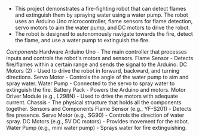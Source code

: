 
* This project demonstrates a fire-fighting robot that can detect flames and extinguish them by spraying water using a water pump. The robot uses an Arduino Uno microcontroller, flame sensors for flame detection, servo motors to aim the water pump, and DC motors to drive the robot.
* The robot is designed to autonomously navigate towards the fire, detect the flame, and use a water pump to extinguish the fire.

*Components*
Hardware
Arduino Uno - The main controller that processes inputs and controls the robot's motors and sensors.
Flame Sensor - Detects fire/flames within a certain range and sends the signal to the Arduino.
DC Motors (2) - Used to drive the robot in forward, backward, and turning directions.
Servo Motor - Controls the angle of the water pump to aim and spray water.
Water Pump - Connected to the servo to spray water to extinguish the fire.
Battery Pack - Powers the Arduino and motors.
Motor Driver Module (e.g., L298N) - Used to drive the motors with adequate current.
Chassis - The physical structure that holds all the components together.
Sensors and Components
Flame Sensor (e.g., YF-S201) - Detects fire presence.
Servo Motor (e.g., SG90) - Controls the direction of water spray.
DC Motors (e.g., 5V DC motors) - Provides movement for the robot.
Water Pump (e.g., mini water pump) - Sprays water for fire extinguishing.
